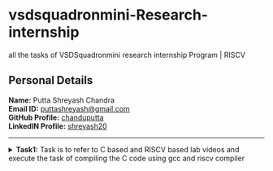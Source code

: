 # vsdsquadronmini-Research-internship
all the tasks of VSDSquadronmini research internship Program | RISCV 

##  Personal Details

**Name:** Putta Shreyash Chandra    
**Email ID:** puttashreyash@gmail.com  
**GitHub Profile:** [chanduputta](https://github.com/chanduputta)  
**LinkedIN Profile:** [shreyash20](https://www.linkedin.com/in/shreyash20/)

----------------------------------------------------------------------------------------------------------------
<details>
<summary><b>Task1:</b> Task is to refer to C based and RISCV based lab videos and execute the task of compiling the C code using gcc and riscv compiler</summary>

### C Language based LAB
We have to follow the given steps to compile any **.c** file in our machine:  
1. Open the bash terminal and locate to the directory where you want to create your file. Then run the following command:

	```
	vim sum1ton.c
	```  
2. This will open the editor and allows you to write into the file that you have created. You have to write the C code of printing the sum of n numbers. Once you are done with your code, press ```Ctrl + S``` to save your file, and then press ```Ctrl + W``` to close the editor.   
3. To the C code on your terminal, run the following command:

	```
	gcc sum1ton.c
	./a.out
	```
![C Code compiled on gcc Compiler](https://github.com/chanduputta/vsdsquadronmini-Research-internship/blob/main/Task1/C%20code%20compiled%20on%20gcc.png)

### RISCV based LAB
We have to do the same compilation of our code but this time using RISCV gcc compiler. Follow the given steps:  
1. Open the terminal and run the given command:  

	```
	cat sum1ton.c
	```
![cat Command](https://github.com/chanduputta/vsdsquadronmini-Research-internship/blob/main/Task1/Cat%20cammand%20for%20C%20code.png?raw=true)

2. Using the **cat** command, the entire C code will be displayed on the terminal. Now run the following command to compile the code in riscv64 gcc compiler:  

	```
	riscv64-unknown-elf-gcc -O1 -mabi=lp64 -march=rv64i -o sum_1ton.o sum_1ton.c
	```
 
![C Code compiles on RISC V Compiler](https://github.com/chanduputta/vsdsquadronmini-Research-internship/blob/main/Task1/C%20code%20compiled%20on%20RISC%20V%20compiler.png)

3. Open a new terminal and run the given command:    

	```
	riscv64-unknown-elf-objdump -d sum1ton.o | less
	```
![Objdump using -O1 format](https://github.com/chanduputta/vsdsquadronmini-Research-internship/blob/main/Task1/objdump%20using%20O1%20command.png?raw=true)

4. The Assembly Language code of our C code will be displayed on the terminal. Type ```/main``` to locate the main section of our code.  

### *Descriptions of the keyword used in above command*  
* **-mabi=lp64:** This option specifies the ABI (Application Binary Interface) to use ```lp64```, which is for 64-bit integer, long and pointer size. This ABI is used for 64-bit RISCV architecture.  
* **-march=rv64i:** This option specifies the architecture that we use, which is rv64i, indicates the 64-bit RISCV base integer instruction set. This also confirms the targeting of 64-bit architecture.  
* **riscv-objdump:** A tool for disassembling RISC-V binaries, providing insights into the code structure and helping in debugging.
* **-Ofast:** The option -Ofast in the command ```riscv64-unknown-elf-gcc -Ofast -mabi=lp64 -march=rv64i -o sum1ton.o sum1ton.c``` is a compiler optimization flag used with the GNU Compiler Collection (GCC). This flag is used to instruct the compiler to optimize the generated code for maximum speed. The use of ```-Ofast``` is typically chosen for applications where execution speed is critical and where deviations from standard behavior are acceptable. However, it's important to test thoroughly, as this level of optimization can introduce subtle bugs, especially in complex calculations or when strict compliance with external standards is required.  
* **-O1:** This options is an optimization level that tells the compiler to optimize the generated code but without greatly increasing compilation time. -O1 aims to reduce code size and execution time while keeping the compilation process relatively quick.  

</details>
